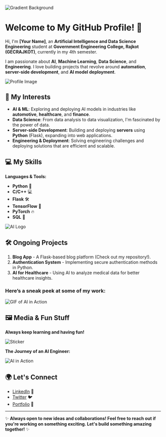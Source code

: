 ![Gradient Background](https://via.placeholder.com/1200x200/800080/ffffff?text=Welcome+to+My+GitHub+Profile)

# Welcome to My GitHub Profile! 👋

Hi, I'm **[Your Name]**, an **Artificial Intelligence and Data Science Engineering** student at **Government Engineering College, Rajkot (GECRAJKOT)**, currently in my 4th semester.

I am passionate about **AI**, **Machine Learning**, **Data Science**, and **Engineering**. I love building projects that revolve around **automation**, **server-side development**, and **AI model deployment**.

![Profile Image](https://your-image-url-here.com)

## 🚀 My Interests

- **AI & ML**: Exploring and deploying AI models in industries like **automotive**, **healthcare**, and **finance**.
- **Data Science**: From data analysis to data visualization, I'm fascinated by the power of data.
- **Server-side Development**: Building and deploying **servers** using **Python** (Flask), expanding into web applications.
- **Engineering & Deployment**: Solving engineering challenges and deploying solutions that are efficient and scalable.

## 💻 My Skills

**Languages & Tools:**
- **Python** 🐍
- **C/C++** 💻
- **Flask** 🛠️
- **TensorFlow** 🤖
- **PyTorch** 🔥
- **SQL** 💾

![AI Logo](https://upload.wikimedia.org/wikipedia/commons/thumb/c/c5/TensorFlow_logo.svg/1200px-TensorFlow_logo.svg.png)

## 🛠️ Ongoing Projects

1. **Blog App** - A Flask-based blog platform (Check out my repository!).
2. **Authentication System** - Implementing secure authentication methods in Python.
3. **AI for Healthcare** - Using AI to analyze medical data for better healthcare insights.

### Here’s a sneak peek at some of my work:

![GIF of AI in Action](https://media.giphy.com/media/d3Oscw0bmOsSg/giphy.gif)

## 🖼️ Media & Fun Stuff

**Always keep learning and having fun!**

![Sticker](https://your-sticker-url.com)

**The Journey of an AI Engineer:**

![AI in Action](https://media.giphy.com/media/l0MYRyiq8tmtZGHLu/giphy.gif)

## 🌍 Let's Connect

- [LinkedIn](https://www.linkedin.com/in/your-linkedin-profile) 💼
- [Twitter](https://twitter.com/your-twitter-profile) 🐦
- [Portfolio](https://your-portfolio-link.com) 🌟

---

✨ **Always open to new ideas and collaborations! Feel free to reach out if you're working on something exciting. Let's build something amazing together!** ✨
